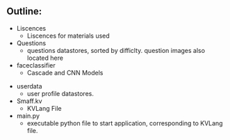 ## Outline:
  - Liscences
    + Liscences for materials used
  - Questions
    + questions datastores, sorted by difficlty. question images also located here
  - faceclassifier
    + Cascade and CNN Models
  + userdata
    + user profile datastores.
  + Smaff.kv
    + KVLang File
  + main.py
    + executable python file to start application, corresponding to KVLang file.
